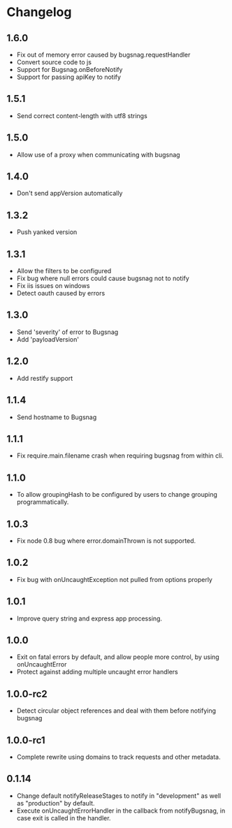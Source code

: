 Changelog
=========

1.6.0
-----
-   Fix out of memory error caused by bugsnag.requestHandler
-   Convert source code to js
-   Support for Bugsnag.onBeforeNotify
-   Support for passing apiKey to notify

1.5.1
-----
-   Send correct content-length with utf8 strings

1.5.0
-----
-   Allow use of a proxy when communicating with bugsnag

1.4.0
-----
-   Don't send appVersion automatically

1.3.2
-----
-   Push yanked version

1.3.1
-----
-   Allow the filters to be configured
-   Fix bug where null errors could cause bugsnag not to notify
-   Fix iis issues on windows
-   Detect oauth caused by errors

1.3.0
-----
-   Send 'severity' of error to Bugsnag
-   Add 'payloadVersion'

1.2.0
-----
-   Add restify support

1.1.4
-----
-   Send hostname to Bugsnag

1.1.1
-----
-   Fix require.main.filename crash when requiring bugsnag from within cli.

1.1.0
-----
- 	To allow groupingHash to be configured by users to change grouping programmatically.

1.0.3
-----
- 	Fix node 0.8 bug where error.domainThrown is not supported.

1.0.2
-----
-   Fix bug with onUncaughtException not pulled from options properly

1.0.1
-----
-   Improve query string and express app processing.

1.0.0
-----
-   Exit on fatal errors by default, and allow people more control, by using onUncaughtError
-   Protect against adding multiple uncaught error handlers

1.0.0-rc2
---------
-   Detect circular object references and deal with them before notifying bugsnag

1.0.0-rc1
---------
-   Complete rewrite using domains to track requests and other metadata.

0.1.14
------
-   Change default notifyReleaseStages to notify in "development" as well as "production" by default.
-   Execute onUncaughtErrorHandler in the callback from notifyBugsnag, in case exit is called in the handler.

